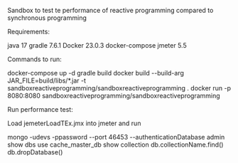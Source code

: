 Sandbox to test te performance of reactive programming compared to synchronous programming

Requirements:

java 17
gradle 7.6.1
Docker 23.0.3
docker-compose
jmeter 5.5


Commands to run:

docker-compose up -d
gradle build
docker build --build-arg JAR_FILE=build/libs/*.jar -t sandboxreactiveprogramming/sandboxreactiveprogramming .
docker run -p 8080:8080 sandboxreactiveprogramming/sandboxreactiveprogramming


Run performance test:

Load jemeterLoadTEx.jmx into jmeter and run



mongo -udevs -ppassword --port 46453 --authenticationDatabase admin
show dbs
use cache_master_db
show collection
db.collectionName.find()
db.dropDatabase()